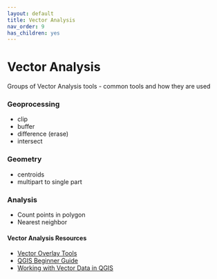 ```yaml
---
layout: default
title: Vector Analysis
nav_order: 9
has_children: yes
---
```

# Vector Analysis

Groups of Vector Analysis tools - common tools and how they are used


### Geoprocessing
- clip
- buffer
- difference (erase)
- intersect 

### Geometry
- centroids
- multipart to single part

### Analysis
- Count points in polygon
- Nearest neighbor




#### Vector Analysis Resources
- [Vector Overlay Tools](https://docs.qgis.org/3.34/en/docs/user_manual/processing_algs/qgis/vectoroverlay.html#clip)
- [QGIS Beginner Guide](https://docs.qgis.org/3.34/en/docs/training_manual/vector_analysis/basic_analysis.html)
- [Working with Vector Data in QGIS](https://docs.qgis.org/3.34/en/docs/user_manual/working_with_vector/index.html)
